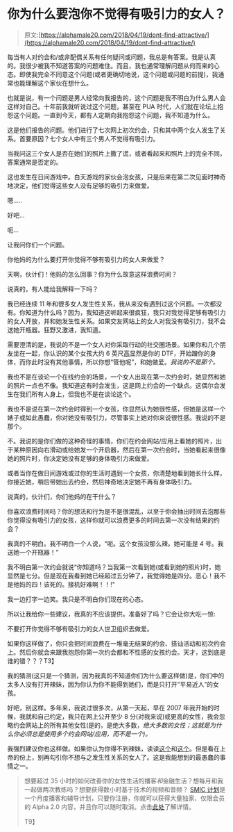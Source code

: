 # 你为什么要泡你不觉得有吸引力的女人？

> 原文:[https://alphamale20.com/2018/04/19/dont-find-attractive/](https://alphamale20.com/2018/04/19/dont-find-attractive/)

每当有人对约会和/或非配偶关系有任何疑问或问题，我总是有答案。我是认真的。我很少被我不知道答案的问题难住。而且，我也通常理解问题从何而来的心态。即使我完全不同意这个问题(或者更确切地说，这个问题或问题的前提)，我通常也能理解这个家伙在想什么。

也就是说，有一个问题是男人经常向我报告的，这个问题是我不明白为什么男人会这样对自己。十年前我就听说过这个问题，甚至在 PUA 时代，人们就在论坛上抱怨这个问题。一直到今天，都有人定期向我抱怨这个问题，我不知道为什么。

这是他们报告的问题。他们进行了七次网上初次约会，只和其中两个女人发生了关系。首要原因？七个女人中有三个男人不觉得有吸引力。

当我问这三个女人是否在她们的照片上撒了谎，或者看起来和照片上的完全不同，答案通常是否定的。

这也发生在日间游戏中。白天游戏的家伙会泡女孩，只是后来在第二次见面时神奇地决定，他们觉得这些女人没有足够的吸引力来做爱。

嗯…..

好吧…

呃…

让我问你们一个问题。

你他妈的为什么要打开你觉得不够有吸引力的女人来做爱？

天啊，伙计们！他妈的怎么回事？你为什么故意这样浪费时间？

说真的，有人能给我解释一下吗？

我已经连续 11 年和很多女人发生性关系，我从来没有遇到过这个问题。一次都没有。你知道为什么吗？因为，我知道这听起来很疯狂，我只对我觉得足够有吸引力的女人开放，并和她发生性关系。如果交友网站上的女人对我没有吸引力，我不会送她开瓶器。狂野又激进，我知道。

需要澄清的是，我说的不是一个女人对你采取行动的社交圈场景。如果你和几个朋友坐在一起，你认识的某个女孩大约 6 英尺[高](https://blackdragonblog.com/2017/03/02/1-10-attractiveness-scale-utter-bullshit-ill-prove/)显然是你的 DTF，开始蹭你的身体，而你此时没有其他事情，所以你想“管他呢”，和她做爱。*我说的不是那个。*

我也不是在谈论一个在线约会的场景，一个女人出现在第一次约会时，她显然和她的照片一点也不像。我知道这有时会发生，这是网上约会的一个缺点。这偶尔会发生在我们所有人身上，但我也不是在谈论这个。

我也不是说在第一次约会时得到一个女孩，你显然认为她很性感，但她是这样一个婊子或如此愚蠢，你对她没有吸引力，尽管事实上她对你来说很性感。我说的不是那个。

不。我说的是你们做的这种奇怪的事情，你们在约会网站/应用上看她的照片，出于某种原因向右滑动或给她发一个开启器，然后在第一次约会时，当她看起来很像她的照片时，你决定她没有足够的身体吸引力来做爱。

或者当你在做日间游戏或过你的生活时遇到一个女孩，你清楚地看到她长什么样，你接近她，稍后带她出去约会，然后神奇地决定她不再有身体吸引力。

说真的，伙计们，你们他妈的在干什么？

你喜欢浪费时间吗？你的想法和行为是不是很混乱，以至于你会抽出时间去泡那些你觉得没有吸引力的女孩，这样你就可以浪费更多的时间去第一次没有结果的约会？

我真的不明白。我不明白一个人说，“呃。这个女孩没那么辣。她可能是 4 号。我送她一个开瓶器！”

我不明白第一次约会就说“你知道吗？当我第一次看到她(或看到她的照片)时，她显然是七分。但是现在我看到她已经超过五分钟了，我觉得她是四分。恶心！我不是他妈的四！该死的。接机好难啊！！!"

我一边打字一边笑。我只是不明白你们现在的心态。

所以让我给你一些建议，我真的不应该提供。准备好了吗？它会让你大吃一惊:

不要打开你觉得不够有吸引力的女人世卫组织去做爱。

如果你这样做了，你只会把时间浪费在一堆毫无结果的约会、搭讪活动和初次约会上。然后你就会来跟我抱怨你第一次约会都和不性感的女孩约会。天才，这到底是谁的错？？？T3】

我的猜测(这只是一个猜测，因为我真的不知道你们为什么要这样做)是，你们中的太多人没有打开辣妹，因为你认为你不能得到她们，而是只打开“平易近人”的女孩。

好吧，别这样。多年来，我说过很多次，从第一天起，早在 2007 年我开始的时候，我就和自己约定，我只在网上公开至少 8 分(对我来说)或更高的女性，我会忽略约会网站上的所有其他女性(是的，是绝大多数，*绝大多数的女性；这就是为什么你必须总是使用多个约会网站/应用，而不是一个)。*

我强烈建议你也这样做。如果你认为你得不到辣妹，读读[这个](https://blackdragonblog.com/2016/04/04/cant-get-hot-girls/)和[这个](https://blackdragonblog.com/2012/05/06/levels-of-belief-regarding-women/)。但是看在上帝的份上，别再勾引你不想与之发生性关系的女人了。这是我能想到的最愚蠢的事情之一。

> 想要超过 35 小时的如何改善你的女性生活的播客*和*金融生活？想每月和我一起做两次教练吗？想要获得数小时基于技术的视频和音频？ [SMIC 计划](https://alphamale20.kartra.com/page/vIL17)是一个月度播客和辅导计划，只要你注册，你就可以获得大量独家、仅限会员的 Alpha 2.0 内容，并且你可以随时取消。点击[此处](https://alphamale20.kartra.com/page/vIL17)了解详情。
> 
> T9】